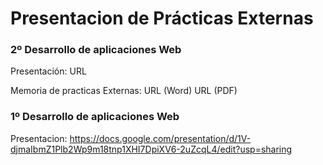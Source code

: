 # Presentacion de Prácticas Externas 
### 2º Desarrollo de aplicaciones Web

Presentación:
URL

Memoria de practicas Externas:
URL (Word)
URL (PDF)

### 1º Desarrollo de aplicaciones Web

Presentacion:
<https://docs.google.com/presentation/d/1V-djmaIbmZ1Plb2Wp9m18tnp1XHI7DpiXV6-2uZcqL4/edit?usp=sharing>
